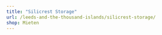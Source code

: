 ```yaml
---
title: "Silicrest Storage"
url: /leeds-and-the-thousand-islands/silicrest-storage/
shop: Mieten
---
```


